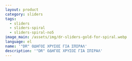 ```yaml
---
layout: product
category: sliders
tags:
  - sliders
  - sliders-spiral
  - sliders-spiral-no5
image_main: /assets/img/dr-sliders-gold-for-spiral.webp
language: el
name: '"DR" ΟΔΗΓΟΣ ΧΡΥΣΟΣ ΓΙΑ ΣΠΙΡΑΛ'
description: '"DR" ΟΔΗΓΟΣ ΧΡΥΣΟΣ ΓΙΑ ΣΠΙΡΑΛ'
---
```

